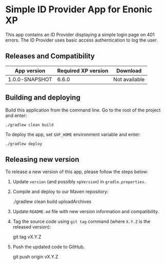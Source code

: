 # Simple ID Provider App for Enonic XP

This app contains an ID Provider displaying a simple login page on 401 errors.
The ID Provider uses basic access authentication to log the user.


## Releases and Compatibility

| App version | Required XP version | Download |
| ----------- | ------------------- | -------- |
| 1.0.0-SNAPSHOT | 6.6.0 | Not available |


## Building and deploying

Build this application from the command line. Go to the root of the project and enter:

    ./gradlew clean build

To deploy the app, set `$XP_HOME` environment variable and enter:

    ./gradlew deploy


## Releasing new version

To release a new version of this app, please follow the steps below:

1. Update `version` (and possibly `xpVersion`) in  `gradle.properties`.

2. Compile and deploy to our Maven repository:

    ./gradlew clean build uploadArchives

3. Update `README.md` file with new version information and compatibility.

4. Tag the source code using `git tag` command (where `X.Y.Z` is the released version):

    git tag vX.Y.Z

5. Push the updated code to GitHub.

    git push origin vX.Y.Z